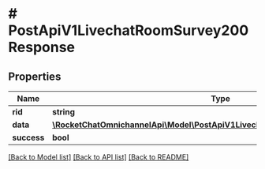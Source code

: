 # # PostApiV1LivechatRoomSurvey200Response

## Properties

Name | Type | Description | Notes
------------ | ------------- | ------------- | -------------
**rid** | **string** |  | [optional]
**data** | [**\RocketChatOmnichannelApi\Model\PostApiV1LivechatRoomSurvey200ResponseData**](PostApiV1LivechatRoomSurvey200ResponseData.md) |  | [optional]
**success** | **bool** |  | [optional]

[[Back to Model list]](../../README.md#models) [[Back to API list]](../../README.md#endpoints) [[Back to README]](../../README.md)
